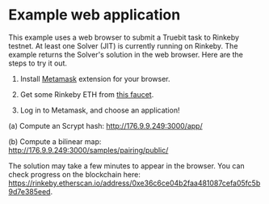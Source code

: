 # Example web application

This example uses a web browser to submit a Truebit task to Rinkeby testnet.  At least one Solver (JIT) is currently running on Rinkeby.  The example returns the Solver's solution in the web browser.  Here are the steps to try it out.

1. Install [Metamask](https://metamask.io/) extension for your browser.

2. Get some Rinkeby ETH from [this faucet](https://faucet.rinkeby.io/).

3. Log in to Metamask, and choose an application!

(a) Compute an Scrypt hash:
http://176.9.9.249:3000/app/

(b) Compute a bilinear map:
http://176.9.9.249:3000/samples/pairing/public/

The solution may take a few minutes to appear in the browser.  You can check progress on the blockchain here: https://rinkeby.etherscan.io/address/0xe36c6ce04b2faa481087cefa05fc5b9d7e385eed.
